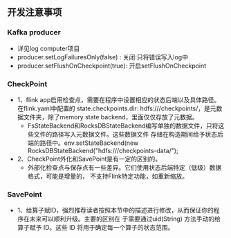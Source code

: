 ## 开发注意事项

### Kafka producer
- 详见log computer项目
- producer.setLogFailuresOnly(false) : 关闭:只将错误写入log中
- producer.setFlushOnCheckpoint(true): 开启setFlushOnCheckpoint

### CheckPoint
- 1、flink app启用检查点，需要在程序中设置相应的状态后端以及具体路径。在flink.yaml中配置的
     state.checkpoints.dir: hdfs:///checkpoints/，是元数据文件夹，除了memory state backend，里面仅仅存放了元数据。
  - FsStateBackend和RocksDBStateBackend编写单独的数据文件，只将这些文件的路径写入元数据文件。这些数据文件
      存储在构造期间给予状态后端的路径中。env.setStateBackend(new RocksDBStateBackend("hdfs:///checkpoints-data/");
- 2、CheckPoint外化和SavePoint是有一定的区别的。
  - 外部化检查点与保存点有一些差异。它们使用状态后端特定（低级）数据格式，可能是增量的，
         不支持Flink特定功能，如重新缩放。

### SavePoint
- 1、给算子赋ID，强烈推荐读者按照本节中的描述进行修改，从而保证你的程序在未来可以顺利升级。主要的区别在
     于需要通过uid(String) 方法手动的给算子赋予 ID。这些 ID 将用于确定每一个算子的状态范围。